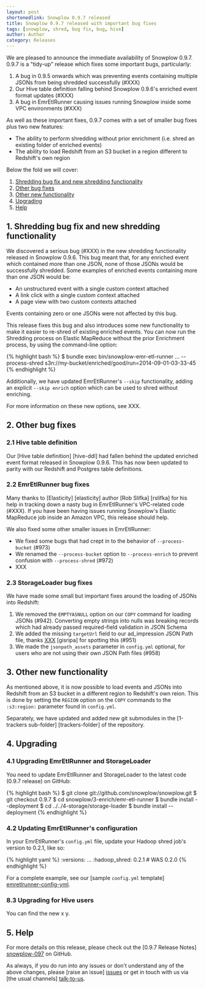 ```yaml
---
layout: post
shortenedlink: Snowplow 0.9.7 released
title: Snowplow 0.9.7 released with important bug fixes
tags: [snowplow, shred, bug fix, bug, hive]
author: Author
category: Releases
---
```


We are pleased to announce the immediate availability of Snowplow 0.9.7. 0.9.7 is a "tidy-up" release which fixes some important bugs, particularly:

1. A bug in 0.9.5 onwards which was preventing events containing multiple JSONs from being shredded successfully (#XXX)
2. Our Hive table definition falling behind Snowplow 0.9.6's enriched event format updates (#XXX)
3. A bug in EmrEtlRunner causing issues running Snowplow inside some VPC environments (#XXX)

As well as these important fixes, 0.9.7 comes with a set of smaller bug fixes plus two new features:

* The ability to perform shredding without prior enrichment (i.e. shred an existing folder of enriched events)
* The ability to load Redshift from an S3 bucket in a region different to Redshift's own region

Below the fold we will cover:

1. [Shredding bug fix and new shredding functionality](/blog/2014/09/xx/snowplow-0.9.7-released-with-important-bug-fixes/#shredding)
2. [Other bug fixes](/blog/2014/09/xx/snowplow-0.9.7-released-with-important-bug-fixes/#other-bug-fixes)
3. [Other new functionality](/blog/2014/09/xx/snowplow-0.9.7-released-with-important-bug-fixes/#other-new-functionality)
4. [Upgrading](/blog/2014/09/xx/snowplow-0.9.7-released-with-important-bug-fixes/#upgrading)
5. [Help](/blog/2014/09/xx/snowplow-0.9.7-released-with-important-bug-fixes/#help)

<!--more-->

<h2><a name="shredding">1. Shredding bug fix and new shredding functionality</a></h2>

We discovered a serious bug (#XXX) in the new shredding functionality released in Snowplow 0.9.6. This bug meant that, for any enriched event which contained more than one JSON, none of those JSONs would be successfully shredded. Some examples of enriched events containing more than one JSON would be:

* An unstructured event with a single custom context attached
* A link click with a single custom context attached
* A page view with two custom contexts attached 

Events containing zero or one JSONs were not affected by this bug. 

This release fixes this bug and also introduces some new functionality to make it easier to re-shred of existing enriched events. You can now run the Shredding process on Elastic MapReduce without the prior Enrichment process, by using the command-line option:

{% highlight bash %}
$ bundle exec bin/snowplow-emr-etl-runner ... --process-shred s3n://my-bucket/enriched/good/run=2014-09-01-03-33-45
{% endhighlight %}

Additionally, we have updated EmrEtlRunner's `--skip` functionality, adding an explicit `--skip enrich` option which can be used to shred without enriching.

For more information on these new options, see XXX.

<h2><a name="other-bug-fixes">2. Other bug fixes</a></h2>

<div class="html">
<h3><a name="other-bug-fixes-hive">2.1 Hive table definition</a></h3>
</div>

Our [Hive table definition] [hive-ddl] had fallen behind the updated enriched event format released in Snowplow 0.9.6. This has now been updated to parity with our Redshift and Postgres table definitions.

<div class="html">
<h3><a name="other-bug-fixes-emr-etl-runner">2.2 EmrEtlRunner bug fixes</a></h3>
</div>

Many thanks to [Elasticity] [elasticity] author [Rob Slifka] [rslifka] for his help in tracking down a nasty bug in EmrEtlRunner's VPC-related code (#XXX). If you have been having issues running Snowplow's Elastic MapReduce job inside an Amazon VPC, this release should help. 

We also fixed some other smaller issues in EmrEtlRunner:

* We fixed some bugs that had crept in to the behavior of `--process-bucket` (#973)
* We renamed the `--process-bucket` option to `--process-enrich` to prevent confusion with `--process-shred` (#972)
* XXX

<div class="html">
<h3><a name="other-bug-fixes-storage-loader">2.3 StorageLoader bug fixes</a></h3>
</div>

We have made some small but important fixes around the loading of JSONs into Redshift:

1. We removed the `EMPTYASNULL` option on our `COPY` command for loading JSONs (#942). Converting empty strings into nulls was breaking records which had already passed required-field validation in JSON Schema
2. We added the missing `targetUrl` field to our ad_impression JSON Path file, thanks [XXX] [gisripa] for spotting this (#951)
3. We made the `jsonpath_assets` parameter in `config.yml` optional, for users who are not using their own JSON Path files (#958)

<h2><a name="other-new-functionality">3. Other new functionality</a></h2>

As mentioned above, it is now possible to load events and JSONs into Redshift from an S3 bucket in a different region to Redshift's own reion. This is done by setting the `REGION` option on the `COPY` commands to the `:s3:region:` parameter found in `config.yml`.

Separately, we have updated and added new git submodules in the [1-trackers sub-folder] [trackers-folder] of the repository.

<h2><a name="upgrading">4. Upgrading</a></h2>

<div class="html">
<h3><a name="upgrading-emretlrunner">4.1 Upgrading EmrEtlRunner and StorageLoader</a></h3>
</div>

You need to update EmrEtlRunner and StorageLoader to the latest code (0.9.7 release) on GitHub:

{% highlight bash %}
$ git clone git://github.com/snowplow/snowplow.git
$ git checkout 0.9.7
$ cd snowplow/3-enrich/emr-etl-runner
$ bundle install --deployment
$ cd ../../4-storage/storage-loader
$ bundle install --deployment
{% endhighlight %}

<div class="html">
<h3><a name="upgrading-config">4.2 Updating EmrEtlRunner's configuration</a></h3>
</div>

In your EmrEtlRunner's `config.yml` file, update your Hadoop shred job's version to 0.2.1, like so:

{% highlight yaml %}
  :versions:
    ...
    :hadoop_shred: 0.2.1 # WAS 0.2.0
{% endhighlight %}

For a complete example, see our [sample `config.yml` template] [emretlrunner-config-yml].

<div class="html">
<h3><a name="upgrading-hive">8.3 Upgrading for Hive users</a></h3>
</div>

You can find the new x y.

<h2><a name="help">5. Help</a></h2>

For more details on this release, please check out the [0.9.7 Release Notes] [snowplow-097] on GitHub.

As always, if you do run into any issues or don't understand any of the above changes, please [raise an issue] [issues] or get in touch with us via [the usual channels] [talk-to-us].

[emretlrunner-config-yml]: https://github.com/snowplow/snowplow/blob/master/3-enrich/emr-etl-runner/config/config.yml.sample

[emretlrunner-wiki]: https://github.com/snowplow/snowplow/wiki/2-Using-EmrEtlRunner

[xxx]: https://github.com/snowplow/snowplow/issues/xxx
[xxx]: https://github.com/snowplow/snowplow/issues/xxx
[xxx]: https://github.com/snowplow/snowplow/issues/xxx
[xxx]: https://github.com/snowplow/snowplow/issues/xxx
[xxx]: https://github.com/snowplow/snowplow/issues/xxx
[xxx]: https://github.com/snowplow/snowplow/issues/xxx
[xxx]: https://github.com/snowplow/snowplow/issues/xxx
[xxx]: https://github.com/snowplow/snowplow/issues/xxx

[issues]: https://github.com/snowplow/snowplow/issues
[talk-to-us]: https://github.com/snowplow/snowplow/wiki/Talk-to-us
[snowplow-097]: https://github.com/snowplow/snowplow/releases/0.9.7
